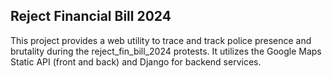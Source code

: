 ## Reject Financial Bill 2024

This project provides a web utility to trace and track police presence and brutality during the reject_fin_bill_2024 protests. It utilizes the Google Maps Static API (front and back) and Django for backend services.
